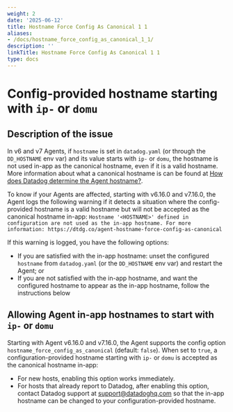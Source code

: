 ```yaml
---
weight: 2
date: '2025-06-12'
title: Hostname Force Config As Canonical 1 1
aliases:
- /docs/hostname_force_config_as_canonical_1_1/
description: ''
linkTitle: Hostname Force Config As Canonical 1 1
type: docs
---
```


# Config-provided hostname starting with `ip-` or `domu`

## Description of the issue

In v6 and v7 Agents, if `hostname` is set in `datadog.yaml` (or through the `DD_HOSTNAME` env var) and its value starts with `ip-` or `domu`, the hostname is not used in-app as the canonical hostname, even if it is a valid hostname.
More information about what a canonical hostname is can be found at [How does Datadog determine the Agent hostname?](https://docs.datadoghq.com/agent/faq/how-datadog-agent-determines-the-hostname/?tab=agentv6v7#agent-versions).

To know if your Agents are affected, starting with v6.16.0 and v7.16.0, the Agent logs the following warning if it detects a situation where the config-provided hostname is a valid hostname but will not be accepted as the canonical hostname in-app:
`Hostname '<HOSTNAME>' defined in configuration are not used as the in-app hostname. For more information: https://dtdg.co/agent-hostname-force-config-as-canonical`

If this warning is logged, you have the following options:

- If you are satisfied with the in-app hostname: unset the configured `hostname` from `datadog.yaml` (or the `DD_HOSTNAME` env var) and restart the Agent; or
- If you are not satisfied with the in-app hostname, and want the configured hostname to appear as the in-app hostname, follow the instructions below

## Allowing Agent in-app hostnames to start with `ip-` or `domu`

Starting with Agent v6.16.0 and v7.16.0, the Agent supports the config option `hostname_force_config_as_canonical` (default: `false`). When set to `true`, a configuration-provided hostname starting with `ip-` or `domu` is accepted as the canonical hostname in-app:

- For new hosts, enabling this option works immediately.
- For hosts that already report to Datadog, after enabling this option, contact Datadog support at support@datadoghq.com so that the in-app hostname can be changed to your configuration-provided hostname.
